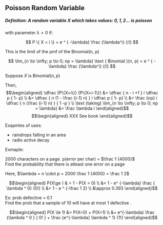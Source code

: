 ## Poisson Random Variable

##### Definition: A random variable X which takes values: $0, 1, 2...$ is poisson
with parameter $\lambda > 0$ if:

$$ P \{ X = i \} = e ^ { -\lambda} \frac {\lambda^i} {i!} $$

This is the limit of the pmf of the Binomial(n, p)

$$ \lim_{n \to \infty; p \to 0; np = \lambda} \text { Binomial }(n, p) = e ^ { -\lambda} \frac {\lambda^i} {i!}  $$


Suppose $X$ is Binomial$(n, p)$

Then,
$$\begin{aligned}
    \dfrac {P\{X=i\}} {P\{X=i-1\}} &= \dfrac { n - i +1 } i \dfrac p { 1- p} \\
                                   &= \dfrac { n (1 - \frac {i-1} n) } i \dfrac p { 1- p} \\
                                   &= \frac {np} i \dfrac { n (\frac {i-1} n) } { 1 -p } \\
\text {taking} \lim_{n \to \infty; p \to 0; np = \lambda}
                                   &= \frac \lambda i 
\end{aligned}$$
$$\begin{aligned}
XXX See book
\end{aligned}$$

Exapmles of uses:

  * raindrops falling in an area
  * radio active decay

Exmaple:

2000 characters on a page. p(error per char) = $\frac 1 {4000}$  
Find the probability that there is atleast one error on a page

Here,
$\lambda = n \cdot p = 2000 \frac 1 {4000} = \frac 1 2$

$$\begin{aligned}
P(X\ge ) & = 1 - P(X = 0) \\
&= 1 - e^ {-\lambda} \frac { \lambda ^ 0} {0!} \\
&= 1 - e ^ {-\frac 1 2} \\
&\approx  0.393
\end{aligned}$$


Ex: prob defective = 0.1  
Find the prob that a sample of 10 will have at most 1 defective .

$$\begin{aligned} 
P(X \le 1) &= P(X=0) + P(X=1) \\
&= e^{-\lambda} \frac {\lambda ^ 0 } { 0! } + \frac {e^{-\lambda} \lambda ^ 1} {1!}
\end{aligned}$$


